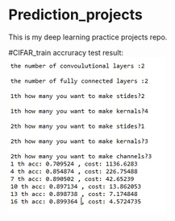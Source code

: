 # Prediction_projects
This is my deep learning practice projects  repo.

#CIFAR_train accruracy test result:
![alt text](https://github.com/CruxSungukJung/Prediction_projects/blob/master/CIFAR_training/cifar_test.jpeg)
